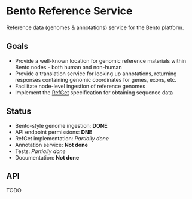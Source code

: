 # Bento Reference Service

Reference data (genomes &amp; annotations) service for the Bento platform.

## Goals

* Provide a well-known location for genomic reference materials within Bento nodes - both human and non-human
* Provide a translation service for looking up annotations, returning responses 
  containing genomic coordinates for genes, exons, etc.
* Facilitate node-level ingestion of reference genomes
* Implement the [RefGet](http://samtools.github.io/hts-specs/refget.html) specification for obtaining sequence data

## Status

* Bento-style genome ingestion: **DONE**
* API endpoint permissions: **DNE**
* RefGet implementation: _Partially done_
* Annotation service: **Not done**
* Tests: _Partially done_
* Documentation: **Not done**

## API

TODO
